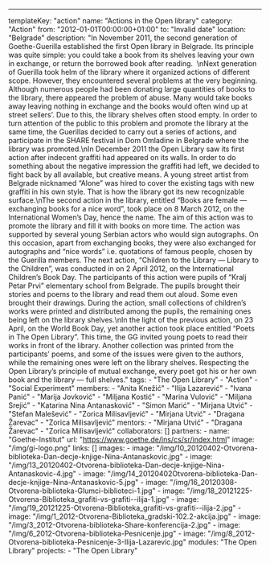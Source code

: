 ---
  templateKey: "action"
  name: "Actions in the Open library"
  category: "Action"
  from: "2012-01-01T00:00:00+01:00"
  to: "Invalid date"
  location: "Belgrade"
  description: "In November 2011, the second generation of Goethe-Guerilla established the first Open library in Belgrade. Its principle was quite simple: you could take a book from its shelves leaving your own in exchange, or return the borrowed book after reading.  \nNext generation of Guerilla took helm of the library where it organized actions of different scope. However, they encountered several problems at the very beginning. Although numerous people had been donating large quantities of books to the library, there appeared the problem of abuse. Many would take books away leaving nothing in exchange and the books would often wind up at street sellers’. Due to this, the library shelves often stood empty. In order to turn attention of the public to this problem and promote the library at the same time, the Guerillas decided to carry out a series of actions, and participate in the SHARE festival in Dom Omladine in Belgrade where the library was promoted.\nIn December 2011 the Open Library saw its first action after indecent graffiti had appeared on its walls. In order to do something about the negative impression the graffiti had left, we decided to fight back by all available, but creative means. A young street artist from Belgrade nicknamed “Alone” was hired to cover the existing tags with new graffiti in his own style. That is how the library got its new recognizable surface.\nThe second action in the library, entitled “Books are female —  exchanging books for a nice word”, took place on 8 March 2012, on the International Women’s Day, hence the name. The aim of this action was to promote the library and fill it with books on more time. The action was supported by several young Serbian actors who would sign autographs. On this occasion, apart from exchanging books, they were also exchanged for autographs and “nice words” i.e. quotations of famous people, chosen by the Guerilla members. The next action, “Children to the Library — Library to the Children”, was conducted in on 2 April 2012, on the International Children’s Book Day. The participants of this action were pupils of “Kralj Petar Prvi” elementary school from Belgrade. The pupils brought their stories and poems to the library and read them out aloud. Some even brought their drawings. During the action, small collections of children’s works were printed and distributed among the pupils, the remaining ones being left on the library shelves.\nIn the light of the previous action, on 23 April, on the World Book Day, yet another action took place entitled “Poets in The Open Library”. This time, the GG invited young poets to read their works in front of the library. Another collection was printed from the participants’ poems, and some of the issues were given to the authors, while the remaining ones were left on the library shelves. Respecting the Open Library’s principle of mutual exchange, every poet got his or her own book and the library — full shelves."
  tags: 
    - "The Open Library"
    - "Action"
    - "Social Experiment"
  members: 
    - "Anita Knežić"
    - "Ilija Lazarević"
    - "Ivana Panić"
    - "Marija Jovković"
    - "Miljana Kostić"
    - "Marina Vulović"
    - "Miljana Srejić"
    - "Katarina Nina Antanasković"
    - "Simon Marić"
    - "Mirjana Utvić"
    - "Stefan Malešević"
    - "Zorica Milisavljević"
    - "Mirjana Utvić"
    - "Dragana Žarevac"
    - "Zorica Milisavljević"
  mentors: 
    - "Mirjana Utvić"
    - "Dragana Žarevac"
    - "Zorica Milisavljević"
  collaborators: []
  partners: 
    - 
      name: "Goethe-Institut"
      url: "https://www.goethe.de/ins/cs/sr/index.html"
      image: "/img/gi-logo.png"
  links: []
  images: 
    - 
      image: "/img/10_20120402-Otvorena-biblioteka-Dan-decje-knjige-Nina-Antanaskovic.jpg"
    - 
      image: "/img/13_20120402-Otvorena-biblioteka-Dan-decje-knjige-Nina-Antanaskovic-4.jpg"
    - 
      image: "/img/14_20120402Otvorena-biblioteka-Dan-decje-knjige-Nina-Antanaskovic-5.jpg"
    - 
      image: "/img/16_20120308-Otvorena-biblioteka-Glumci-biblioteci-1.jpg"
    - 
      image: "/img/18_20121225-Otvorena-Biblioteka_grafiti-vs-grafiti--ilija-1.jpg"
    - 
      image: "/img/19_20121225-Otvorena-Biblioteka_grafiti-vs-grafiti--ilija-2.jpg"
    - 
      image: "/img/1_2012-Otvorena-Biblioteka_gradski-102.2-akcija.jpg"
    - 
      image: "/img/3_2012-Otvorena-biblioteka-Share-konferencija-2.jpg"
    - 
      image: "/img/6_2012-Otvorena-biblioteka-Pesnicenje.jpg"
    - 
      image: "/img/8_2012-Otvorena-biblioteka-Pesnicenje-3-Ilija-Lazarevic.jpg"
  modules: "The Open Library"
  projects: 
    - "The Open Library"
